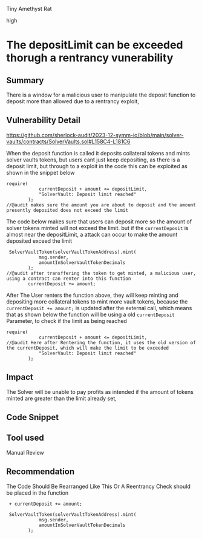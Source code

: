 Tiny Amethyst Rat

high

# The depositLimit can be exceeded thorugh a rentrancy vunerability

## Summary
There is a window for a malicious user to manipulate the deposit function to deposit more than allowed due to a rentrancy exploit, 

## Vulnerability Detail
https://github.com/sherlock-audit/2023-12-symm-io/blob/main/solver-vaults/contracts/SolverVaults.sol#L158C4-L181C6

When the deposit function is called it deposits collateral tokens and mints solver vaults tokens, but users cant just keep depositing, as there is a deposit limit, but through to a exploit in the code this can be exploited as shown in the snippet below 
```solidity
require(
            currentDeposit + amount <= depositLimit,
            "SolverVault: Deposit limit reached"
        );
//@audit makes sure the amount you are about to deposit and the amount presently deposited does not exceed the limit 
```
The code below makes sure that users can deposit more so the amount of solver tokens minted will not exceed the limit. but if the `currentDeposit` is almost near the depositLimit, a attack can occur to make the amount deposited exceed the limit 

```solidity
 SolverVaultToken(solverVaultTokenAddress).mint(
            msg.sender,
            amountInSolverVaultTokenDecimals
        );
//@audit after transffering the token to get minted, a malicious user, using a contract can renter into this function
        currentDeposit += amount;
```
After The User renters the function above, they will keep minting and depositing more collateral tokens to mint more vault tokens, because the `currentDeposit += amount;` is updated after the external call, which means that as shown below the function will be using a old `currentDeposit` Parameter, to check if the limit as being reached 

```solidity
require(
            currentDeposit + amount <= depositLimit,
//@audit Here after Rentering the function, it uses the old version of the currentDeposit, which will make the limit to be exceeded
            "SolverVault: Deposit limit reached"
        );
```

## Impact
The Solver will be unable to pay profits as intended if the amount of tokens minted are greater than the limit already set, 

## Code Snippet

## Tool used

Manual Review

## Recommendation
The Code Should Be Rearranged Like This Or A Reentrancy Check should be placed in the function

```solidity
 + currentDeposit += amount;

 SolverVaultToken(solverVaultTokenAddress).mint(
            msg.sender,
            amountInSolverVaultTokenDecimals
        );
```